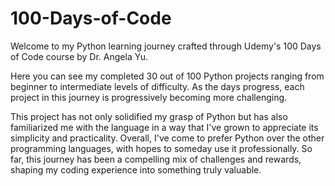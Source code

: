 # 100-Days-of-Code
Welcome to my Python learning journey crafted through Udemy's 100 Days of Code course by Dr. Angela Yu.

Here you can see my completed 30 out of 100 Python projects ranging from beginner to intermediate levels of difficulty. As the days progress, each project in this journey is progressively becoming more challenging.

This project has not only solidified my grasp of Python but has also familiarized me with the language in a way that I've grown to appreciate its simplicity and practicality. Overall, I've come to prefer Python over the other programming languages, with hopes to someday use it professionally.
So far, this journey has been a compelling mix of challenges and rewards, shaping my coding experience into something truly valuable.

